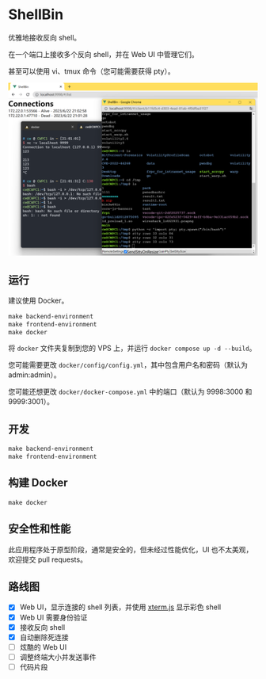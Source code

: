# ShellBin

优雅地接收反向 shell。

在一个端口上接收多个反向 shell，并在 Web UI 中管理它们。

甚至可以使用 vi、tmux 命令（您可能需要获得 pty）。

![screenshot](images/screenshot.png)

## 运行

建议使用 Docker。

```
make backend-environment
make frontend-environment
make docker
```

将 `docker` 文件夹复制到您的 VPS 上，并运行 `docker compose up -d --build`。

您可能需要更改 `docker/config/config.yml`，其中包含用户名和密码（默认为 admin:admin）。

您可能还想更改 `docker/docker-compose.yml` 中的端口（默认为 9998:3000 和 9999:3001）。


## 开发

```
make backend-environment
make frontend-environment
```

## 构建 Docker

```
make docker
```

## 安全性和性能

此应用程序处于原型阶段，通常是安全的，但未经过性能优化，UI 也不太美观，欢迎提交 pull requests。

## 路线图

- [x] Web UI，显示连接的 shell 列表，并使用 [xterm.js](https://xtermjs.org/) 显示彩色 shell
- [x] Web UI 需要身份验证
- [x] 接收反向 shell
- [x] 自动删除死连接
- [ ] 炫酷的 Web UI
- [ ] 调整终端大小并发送事件
- [ ] 代码片段